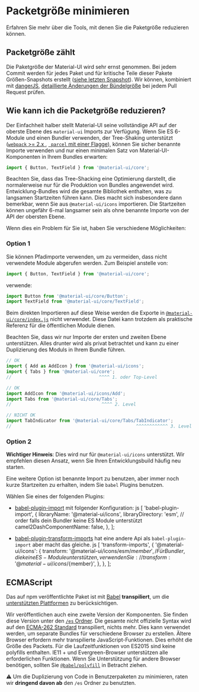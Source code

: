 # Packetgröße minimieren

<p class="description">Erfahren Sie mehr über die Tools, mit denen Sie die Paketgröße reduzieren können.</p>

## Packetgröße zählt

Die Paketgröße der Material-UI wird sehr ernst genommen. Bei jedem Commit werden für jedes Paket und für kritische Teile dieser Pakete Größen-Snapshots erstellt ([siehe letzten Snapshot](/size-snapshot)). Wir können, kombiniert mit [dangerJS](https://danger.systems/js/), [detaillierte Änderungen der Bündelgröße](https://github.com/mui-org/material-ui/pull/14638#issuecomment-466658459) bei jedem Pull Request prüfen.

## Wie kann ich die Packetgröße reduzieren?

Der Einfachheit halber stellt Material-UI seine vollständige API auf der oberste Ebene des `material-ui` Imports zur Verfügung. Wenn Sie ES 6-Module und einen Bundler verwenden, der Tree-Shaking unterstützt ([`webpack` >= 2.x ](https://webpack.js.org/guides/tree-shaking/), [ ` parcel` mit einer Flagge](https://en.parceljs.org/cli.html#enable-experimental-scope-hoisting/tree-shaking-support)), können Sie sicher benannte Importe verwenden und nur einen minimalen Satz von Material-UI-Komponenten in Ihrem Bundles erwarten:

```js
import { Button, TextField } from '@material-ui/core';
```

Beachten Sie, dass das Tree-Shacking eine Optimierung darstellt, die normalerweise nur für die Produktion von Bundles angewendet wird. Entwicklung-Bundles wird die gesamte Bibliothek enthalten, was zu langsamen Startzeiten führen kann. Dies macht sich insbesondere dann bemerkbar, wenn Sie aus `@material-ui/icons` importieren. Die Startzeiten können ungefähr 6-mal langsamer sein als ohne benannte Importe von der API der obersten Ebene.

Wenn dies ein Problem für Sie ist, haben Sie verschiedene Möglichkeiten:

### Option 1

Sie können Pfadimporte verwenden, um zu vermeiden, dass nicht verwendete Module abgerufen werden. Zum Beispiel anstelle von:

```js
import { Button, TextField } from '@material-ui/core';
```

verwende:

```js
import Button from '@material-ui/core/Button';
import TextField from '@material-ui/core/TextField';
```

Beim direkten Importieren auf diese Weise werden die Exporte in [`@material-ui/core/index.js`](https://github.com/mui-org/material-ui/blob/master/packages/material-ui/src/index.js) nicht verwendet. Diese Datei kann trotzdem als praktische Referenz für die öffentlichen Module dienen.

Beachten Sie, dass wir nur Importe der ersten und zweiten Ebene unterstützen. Alles drunter wird als privat betrachtet und kann zu einer Duplizierung des Moduls in Ihrem Bundle führen.

```js
// OK
import { Add as AddIcon } from '@material-ui/icons';
import { Tabs } from '@material-ui/core';
//                                 ^^^^ 1. oder Top-Level

// OK
import AddIcon from '@material-ui/icons/Add';
import Tabs from '@material-ui/core/Tabs';
//                                  ^^^^ 2. Level

// NICHT OK
import TabIndicator from '@material-ui/core/Tabs/TabIndicator';
//                                               ^^^^^^^^^^^^ 3. Level
```

### Option 2

**Wichtiger Hinweis**: Dies wird nur für `@material-ui/icons` unterstützt. Wir empfehlen diesen Ansatz, wenn Sie Ihren Entwicklungsbuild häufig neu starten.

Eine weitere Option ist benannte Import zu benutzen, aber immer noch kurze Startzeiten zu erhalten, indem Sie `babel` Plugins benutzen.

Wählen Sie eines der folgenden Plugins:

- [babel-plugin-import](https://github.com/ant-design/babel-plugin-import) mit folgender Konfiguration: 
        js
        [
        'babel-plugin-import',
        {
          libraryName: '@material-ui/icons',
          libraryDirectory: 'esm', // order falls dein Bundler keine ES Module unterstützt
          camel2DashComponentName: false,
        },
        ];

- [babel-plugin-transform-imports](https://www.npmjs.com/package/babel-plugin-transform-import) hat eine andere Api als `babel-plugin-import` aber macht das gleiche. 
        js
        [
        'transform-imports',
        {
          '@material-ui/icons': {
            transform: '@material-ui/icons/esm/${member}',
            / Für Bundler, die keine ES-Module unterstützen, verwenden Sie:
            // transform: '@material-ui/icons/${member}',
          },
        },
        ];

## ECMAScript

Das auf npm veröffentlichte Paket ist mit [Babel](https://github.com/babel/babel) **transpiliert**, um die [ unterstützten Plattformen](/getting-started/supported-platforms/) zu berücksichtigen.

Wir veröffentlichen auch eine zweite Version der Komponenten. Sie finden diese Version unter den [`/es` Ordner](https://unpkg.com/@material-ui/core/es/). Die gesamte nicht offizielle Syntax wird auf den [ECMA-262 Standard](https://www.ecma-international.org/publications/standards/Ecma-262.htm) transpiliert, nichts mehr. Dies kann verwendet werden, um separate Bundles für verschiedene Browser zu erstellen. Ältere Browser erfordern mehr transpilierte JavaScript-Funktionen. Dies erhöht die Größe des Packets. Für die Laufzeitfunktionen von ES2015 sind keine polyfills enthalten. IE11 + und Evergreen-Browser unterstützen alle erforderlichen Funktionen. Wenn Sie Unterstützung für andere Browser benötigen, sollten Sie [`@babel/polyfill`](https://www.npmjs.com/package/@babel/polyfill) in Betracht ziehen.

⚠️ Um die Duplizierung von Code in Benutzerpaketen zu minimieren, raten wir **dringend davon ab** den `/es` Ordner zu benutzten.
